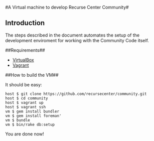 #A Virtual machine to develop Recurse Center Community#

## Introduction ##

The steps described in the document automates the setup of the development enviroment for working with the Community Code itself.

##Requirements##

- [VirtualBox][1]
- [Vagrant][2]

##How to build the VM##

It should be easy:

	host $ git clone https://github.com/recursecenter/community.git
	host $ cd community
	host $ vagrant up
	host $ vagrant ssh
	vm $ gem install bundler
	vm $ gem install foreman'
	vm $ bundle
	vm $ bin/rake db:setup

You are done now!

[1]: https://www.virtualbox.org/
[2]: https://www.vagrantup.com/